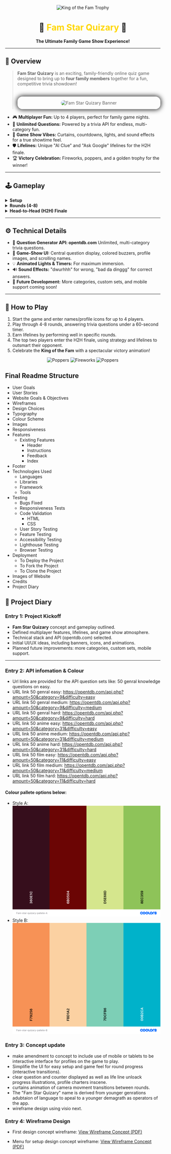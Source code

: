 <p align="center">
  <img src="../fam-star-quizary/docs/trophy.webp" width="60" alt="King of the Fam Trophy" />
</p>

<h1 align="center">🎉 <span style="color:#FFD700;">Fam Star Quizary</span> 🎉</h1>

<p align="center">
  <b>The Ultimate Family Game Show Experience!</b>
</p>

<hr/>

<h2>🌟 Overview</h2>

<blockquote>
<b>Fam Star Quizary</b> is an exciting, family-friendly online quiz game designed to bring up to <b>four family members</b> together for a fun, competitive trivia showdown!<br>
<br>
<div align="center" style="padding: 12px; border-radius: 16px; box-shadow: 0 0 16px 2px #222; margin: 16px 0; background: transparent;">
    <img src="../fam-star-quizary/docs/fam-star-quizary-banner.webp" width="400" style="border-radius: 12px; box-shadow: none; background: transparent;" alt="Fam Star Quizary Banner"/>
</div>
</div>
</blockquote>

<ul>
  <li>🎮 <b>Multiplayer Fun:</b> Up to 4 players, perfect for family game nights.</li>
  <li>🔄 <b>Unlimited Questions:</b> Powered by a trivia API for endless, multi-category fun.</li>
  <li>🎤 <b>Game Show Vibes:</b> Curtains, countdowns, lights, and sound effects for a true showtime feel.</li>
  <li>🛡️ <b>Lifelines:</b> Unique "AI Clue" and "Ask Google" lifelines for the H2H finale.</li>
  <li>🏆 <b>Victory Celebration:</b> Fireworks, poppers, and a golden trophy for the winner!</li>
</ul>

<hr/>

<h2>🕹️ Gameplay</h2>

<details>
<summary><b>Setup</b></summary>

<ul>
  <li>👤 <b>Player Configuration:</b> Add up to 4 players with custom names and profile icons.</li>
  <li>⚙️ <b>Difficulty Select:</b> Choose from 3 levels (1, 2, or 3 min rounds). Unlock <b>Sick Mode</b> for the ultimate challenge!</li>
  <li>🎬 <b>Game Start:</b> Curtains part, dramatic music plays, and the stage is revealed.</li>
</ul>

</details>

<details>
<summary><b>Rounds (4-8)</b></summary>

<ul>
  <li>⏱️ <b>Timed Questions:</b> Each player has 60 seconds (or more, based on difficulty) to buzz in and answer.</li>
  <li>🖼️ <b>Immersive UI:</b> Central question display, player buzzers, profile images, and animated lights.</li>
  <li>🔊 <b>Sound & Lights:</b> Ticking timers, tension music, and fun sound effects for right/wrong answers.</li>
  <li>💡 <b>Lifelines:</b> Earned by correct answers in rounds 3/7 (1st) and 4/8 (2nd).</li>
</ul>

</details>

<details>
<summary><b>Head-to-Head (H2H) Finale</b></summary>

<ul>
  <li>🥇 <b>Top 2 Players:</b> Advance to the H2H round based on points.</li>
  <li>🌑 <b>Spotlight:</b> Non-finalists fade out, finalists take center stage.</li>
  <li>⏳ <b>Quickfire:</b> 30 seconds to buzz, 30 seconds to answer.</li>
  <li>🛡️ <b>Lifelines:</b> Use "AI Clue" or "Ask Google" (once each).</li>
  <li>❌ <b>Elimination:</b> First to lose both lifelines and answer incorrectly loses.</li>
  <li>🎉 <b>Victory:</b> Winner gets fireworks, poppers, and the <b>King of the Fam</b> trophy!</li>
</ul>

</details>

<hr/>

<h2>⚙️ Technical Details</h2>

<ul>
  <li>🧠 <b>Question Generator API: opentdb.com</b> Unlimited, multi-category trivia questions.</li>
  <li>🎨 <b>Game-Show UI:</b> Central question display, colored buzzers, profile images, and scrolling names.</li>
  <li>💡 <b>Animated Lights & Timers:</b> For maximum immersion.</li>
  <li>🔊 <b>Sound Effects:</b> "dwurhhh" for wrong, "bad da dinggg" for correct answers.</li>
  <li>🚀 <b>Future Development:</b> More categories, custom sets, and mobile support coming soon!</li>
</ul>

<hr/>

<h2>📝 How to Play</h2>

<ol>
  <li>Start the game and enter names/profile icons for up to 4 players.</li>
  <li>Play through 4-8 rounds, answering trivia questions under a 60-second timer.</li>
  <li>Earn lifelines by performing well in specific rounds.</li>
  <li>The top two players enter the H2H finale, using strategy and lifelines to outsmart their opponent.</li>
  <li>Celebrate the <b>King of the Fam</b> with a spectacular victory animation!</li>
</ol>

<p align="center">
  <img src="../fam-star-quizary/docs/poppers.gif" width="200" alt="Poppers" />
  <img src="../fam-star-quizary/docs/fireworks.gif" height="200" alt="Fireworks" style=";" />
  <img src="../fam-star-quizary/docs/poppers.gif" width="200" alt="Poppers" />
</p>

## Final Readme Structure

- User Goals
- User Stories
- Website Goals & Objectives
- Wireframes
- Design Choices
- Typography
- Colour Scheme
- Images
- Responsiveness
- Features
  - Existing Features
    - Header
    - Instructions
    - Feedback
    - Index
- Footer
- Technologies Used
  - Languages
  - Libraries
  - Framework
  - Tools
- Testing
  - Bugs Fixed
  - Responsiveness Tests
  - Code Validation
    - HTML
    - CSS
  - User Story Testing
  - Feature Testing
  - Accessibility Testing
  - Lighthouse Testing
  - Browser Testing
- Deployment
  - To Deploy the Project
  - To Fork the Project
  - To Clone the Project
- Images of Website
- Credits
- Project Diary

## 📔 Project Diary

### Entry 1: Project Kickoff

- **Fam Star Quizary** concept and gameplay outlined.
- Defined multiplayer features, lifelines, and game show atmosphere.
- Technical stack and API (opentdb.com) selected.
- Initial UI/UX ideas, including banners, icons, and animations.
- Planned future improvements: more categories, custom sets, mobile support.

---

### Entry 2: API infomation & Colour

- Url links are provided for the API question sets like: 50 genral knowledge questions on easy.
- URL link 50 genral easy: https://opentdb.com/api.php?amount=50&category=9&difficulty=easy
- URL link 50 genral medium: https://opentdb.com/api.php?amount=50&category=9&difficulty=medium
- URL link 50 genral hard: https://opentdb.com/api.php?amount=50&category=9&difficulty=hard
- URL link 50 anime easy: https://opentdb.com/api.php?amount=50&category=31&difficulty=easy
- URL link 50 anime medium: https://opentdb.com/api.php?amount=50&category=31&difficulty=medium
- URL link 50 anime hard: https://opentdb.com/api.php?amount=50&category=31&difficulty=hard
- URL link 50 film easy: https://opentdb.com/api.php?amount=50&category=11&difficulty=easy
- URL link 50 film medium: https://opentdb.com/api.php?amount=50&category=11&difficulty=medium
- URL link 50 film hard: https://opentdb.com/api.php?amount=50&category=11&difficulty=hard

#### Colour pallete options below:

- Style A: ![img](docs\Fam-star-quizary-pallete-A.png)
- Style B: ![img](docs\Fam-star-quizary-pallete-B.png)

### Entry 3: Concept update

- make amendment to concept to include use of mobile or tablets to be interactive interface for profiles on the game to play.
- Simplifie the UI for easy setup and game feel for round progress (interactive transitions).
- clear question and counter displayed as well as life line unloack progress illustrations, profile charters inscene.
- curtains animation of camera movment transitions between rounds.
- The "Fam Star Quizary" name is derived from younger genrations adubtaion of language to apeal to a younger demagrath as operators of the app.
- wireframe design using visio next.

### Entry 4: Wireframe Design

- First design concept wireframe:
 [View Wireframe Concept (PDF)](docs/FamStarQ%20Concept.pdf)

 - Menu for setup design concept wireframe:
 [View Wireframe Concept (PDF)](docs/FamStarQ%20Setup%20Game%20Concept.pdf)
